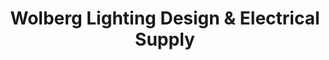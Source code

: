 ---
title: "Wolberg Lighting Design & Electrical Supply"
url: /albany/wolberg-lighting-design-und-electrical-supply/
shop: Lampen
---